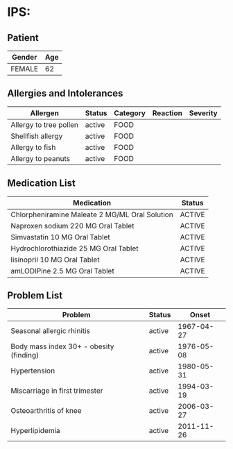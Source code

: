 # IPS:

## Patient

|Gender|Age|
|---|---|
|FEMALE|62|

## Allergies and Intolerances

|Allergen|Status|Category|Reaction|Severity|
|---|---|---|---|---|
|Allergy to tree pollen|active|FOOD|||
|Shellfish allergy|active|FOOD|||
|Allergy to fish|active|FOOD|||
|Allergy to peanuts|active|FOOD|||

## Medication List

|Medication|Status|
|---|---|
|Chlorpheniramine Maleate 2 MG/ML Oral Solution|ACTIVE|
|Naproxen sodium 220 MG Oral Tablet|ACTIVE|
|Simvastatin 10 MG Oral Tablet|ACTIVE|
|Hydrochlorothiazide 25 MG Oral Tablet|ACTIVE|
|lisinopril 10 MG Oral Tablet|ACTIVE|
|amLODIPine 2.5 MG Oral Tablet|ACTIVE|

## Problem List

|Problem|Status|Onset|
|---|---|---|
|Seasonal allergic rhinitis|active|1967-04-27|
|Body mass index 30+ - obesity (finding)|active|1976-05-08|
|Hypertension|active|1980-05-31|
|Miscarriage in first trimester|active|1994-03-19|
|Osteoarthritis of knee|active|2006-03-27|
|Hyperlipidemia|active|2011-11-26|
